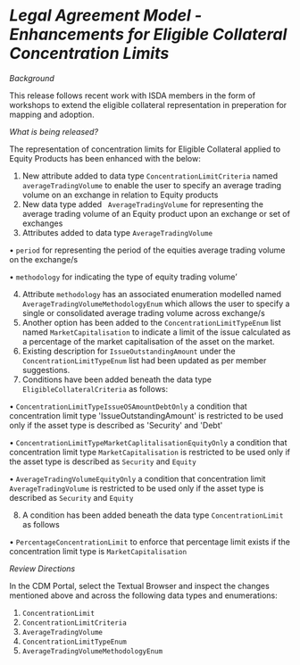 # *Legal Agreement Model - Enhancements for Eligible Collateral Concentration Limits*

_Background_

This release follows recent work with ISDA members in the form of workshops to extend the eligible collateral representation in preperation for mapping and adoption.

_What is being released?_

The representation of concentration limits for Eligible Collateral applied to Equity Products has been enhanced with the below:
1.	New attribute added to data type ` ConcentrationLimitCriteria ` named `averageTradingVolume` to enable the user to specify an average trading volume on an exchange in relation to Equity products
2.	New data type added ` AverageTradingVolume` for representing the average trading volume of an Equity product upon an exchange or set of exchanges
3.	Attributes added to data type `AverageTradingVolume` 

  •	`period` for representing the period of the equities average trading volume on the exchange/s
  
  •	`methodology` for indicating the type of equity trading volume’
  
4.	Attribute `methodology` has an associated enumeration modelled named `AverageTradingVolumeMethodologyEnum` which allows the user to specify a single or consolidated average trading volume across exchange/s
5.	Another option has been added to the `ConcentrationLimitTypeEnum` list named `MarketCapitalisation` to indicate a limit of the issue calculated as a percentage of the market capitalisation of the asset on the market. 
6.	Existing description for `IssueOutstandingAmount` under the `ConcentrationLimitTypeEnum` list had been updated as per member suggestions.
7.	Conditions have been added beneath the data type `EligibleCollateralCriteria` as follows:

  •	`ConcentrationLimitTypeIssueOSAmountDebtOnly` a condition that concentration limit type 'IssueOutstandingAmount' is restricted to be used only if the asset type is described as 'Security' and 'Debt'
  
  •	`ConcentrationLimitTypeMarketCaplitalisationEquityOnly` a condition that concentration limit type `MarketCapitalisation` is restricted to be used only if the asset type is described as `Security` and `Equity`
  
  •	`AverageTradingVolumeEquityOnly` a condition that concentration limit `AverageTradingVolume` is restricted to be used only if the asset type is described as `Security` and `Equity`
  
8.	A condition has been added beneath the data type `ConcentrationLimit` as follows 

  •	`PercentageConcentrationLimit` to enforce that percentage limit exists if the concentration limit type is `MarketCapitalisation`


_Review Directions_
 
In the CDM Portal, select the Textual Browser and inspect the changes mentioned above and across the following data types and enumerations: 

1.	`ConcentrationLimit`
2.	`ConcentrationLimitCriteria`
3.	`AverageTradingVolume`
4.	`ConcentrationLimitTypeEnum`
5.	`AverageTradingVolumeMethodologyEnum`

